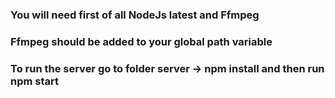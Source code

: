 ### You will need first of all NodeJs latest and Ffmpeg
### Ffmpeg should be added to your global path variable
### To run the server go to folder server -> npm install and then run npm start